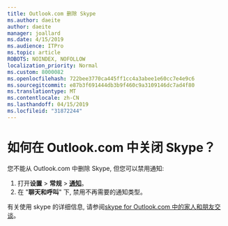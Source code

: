 ```yaml
---
title: Outlook.com 删除 Skype
ms.author: daeite
author: daeite
manager: joallard
ms.date: 4/15/2019
ms.audience: ITPro
ms.topic: article
ROBOTS: NOINDEX, NOFOLLOW
localization_priority: Normal
ms.custom: 8000082
ms.openlocfilehash: 722bee3770ca445ff1cc4a3abee1e60cc7e4e9c6
ms.sourcegitcommit: e87b3f691444db3b9f460c9a3109146dc7ad4f80
ms.translationtype: MT
ms.contentlocale: zh-CN
ms.lasthandoff: 04/15/2019
ms.locfileid: "31872244"
---
```

# <a name="how-do-i-turn-off-skype-in-outlookcom"></a>如何在 Outlook.com 中关闭 Skype？

您不能从 Outlook.com 中删除 Skype, 但您可以禁用通知:

1. 打开**设置** > **常规** > **[通知](https://go.microsoft.com/fwlink/?linkid=2031594)**。 
2. 在 "**聊天和呼叫**" 下, 禁用不再需要的通知类型。

有关使用 skype 的详细信息, 请参阅[skype for Outlook.com 中的家人和朋友交谈](https://support.office.com/article/83c6a5b1-3921-479c-b9e9-e753ce59c1fa)。